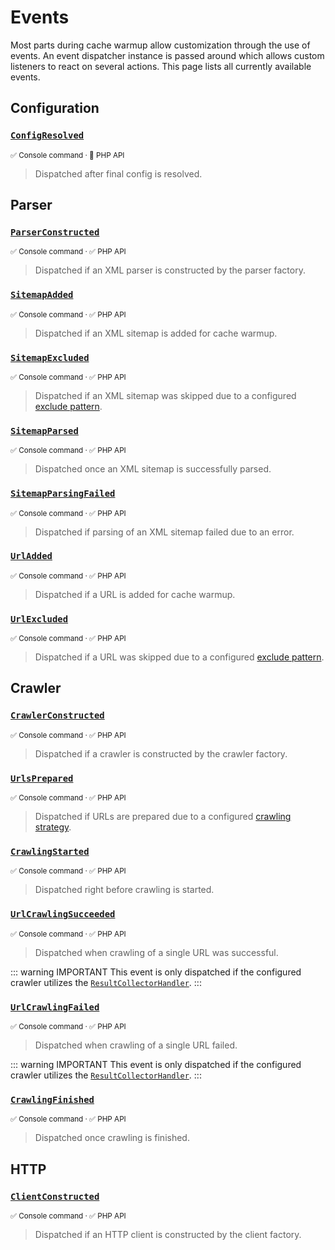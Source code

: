 # Events <Badge type="tip" text="3.2+" />

Most parts during cache warmup allow customization through
the use of events. An event dispatcher instance is passed
around which allows custom listeners to react on several
actions. This page lists all currently available events.

## Configuration

### [`ConfigResolved`](../../src/Event/ConfigResolved.php) <Badge type="tip" text="3.2+" />

<small>✅&nbsp;Console command &middot; 🚫&nbsp;PHP API</small>

> Dispatched after final config is resolved.

## Parser

### [`ParserConstructed`](../../src/Event/ParserConstructed.php) <Badge type="tip" text="4.0+" />

<small>✅&nbsp;Console command &middot; ✅&nbsp;PHP API</small>

> Dispatched if an XML parser is constructed by the parser factory.

### [`SitemapAdded`](../../src/Event/SitemapAdded.php) <Badge type="tip" text="3.2+" />

<small>✅&nbsp;Console command &middot; ✅&nbsp;PHP API</small>

> Dispatched if an XML sitemap is added for cache warmup.

### [`SitemapExcluded`](../../src/Event/SitemapExcluded.php) <Badge type="tip" text="3.2+" />

<small>✅&nbsp;Console command &middot; ✅&nbsp;PHP API</small>

> Dispatched if an XML sitemap was skipped due to a
> configured [exclude pattern](../config-reference/exclude.md).

### [`SitemapParsed`](../../src/Event/SitemapParsed.php) <Badge type="tip" text="3.2+" />

<small>✅&nbsp;Console command &middot; ✅&nbsp;PHP API</small>

> Dispatched once an XML sitemap is successfully parsed.

### [`SitemapParsingFailed`](../../src/Event/SitemapParsingFailed.php) <Badge type="tip" text="3.2+" />

<small>✅&nbsp;Console command &middot; ✅&nbsp;PHP API</small>

> Dispatched if parsing of an XML sitemap failed due to an error.

### [`UrlAdded`](../../src/Event/UrlAdded.php) <Badge type="tip" text="3.2+" />

<small>✅&nbsp;Console command &middot; ✅&nbsp;PHP API</small>

> Dispatched if a URL is added for cache warmup.

### [`UrlExcluded`](../../src/Event/UrlExcluded.php) <Badge type="tip" text="3.2+" />

<small>✅&nbsp;Console command &middot; ✅&nbsp;PHP API</small>

> Dispatched if a URL was skipped due to a configured
> [exclude pattern](../config-reference/exclude.md).

## Crawler

### [`CrawlerConstructed`](../../src/Event/CrawlerConstructed.php) <Badge type="tip" text="4.0+" />

<small>✅&nbsp;Console command &middot; ✅&nbsp;PHP API</small>

> Dispatched if a crawler is constructed by the crawler factory.

### [`UrlsPrepared`](../../src/Event/UrlsPrepared.php) <Badge type="tip" text="3.2+" />

<small>✅&nbsp;Console command &middot; ✅&nbsp;PHP API</small>

> Dispatched if URLs are prepared due to a configured
> [crawling strategy](../config-reference/strategy.md).

### [`CrawlingStarted`](../../src/Event/CrawlingStarted.php) <Badge type="tip" text="3.2+" />

<small>✅&nbsp;Console command &middot; ✅&nbsp;PHP API</small>

> Dispatched right before crawling is started.

### [`UrlCrawlingSucceeded`](../../src/Event/UrlCrawlingSucceeded.php) <Badge type="tip" text="3.2+" />

<small>✅&nbsp;Console command &middot; ✅&nbsp;PHP API</small>

> Dispatched when crawling of a single URL was successful.

::: warning IMPORTANT
This event is only dispatched if the configured crawler utilizes the
[`ResultCollectorHandler`](response-handlers.md#resultcollectorhandler).
:::

### [`UrlCrawlingFailed`](../../src/Event/UrlCrawlingFailed.php) <Badge type="tip" text="3.2+" />

<small>✅&nbsp;Console command &middot; ✅&nbsp;PHP API</small>

> Dispatched when crawling of a single URL failed.

::: warning IMPORTANT
This event is only dispatched if the configured crawler utilizes the
[`ResultCollectorHandler`](response-handlers.md#resultcollectorhandler).
:::

### [`CrawlingFinished`](../../src/Event/CrawlingFinished.php) <Badge type="tip" text="3.2+" />

<small>✅&nbsp;Console command &middot; ✅&nbsp;PHP API</small>

> Dispatched once crawling is finished.

## HTTP

### [`ClientConstructed`](../../src/Event/ClientConstructed.php) <Badge type="tip" text="4.0+" />

<small>✅&nbsp;Console command &middot; ✅&nbsp;PHP API</small>

> Dispatched if an HTTP client is constructed by the client factory.
